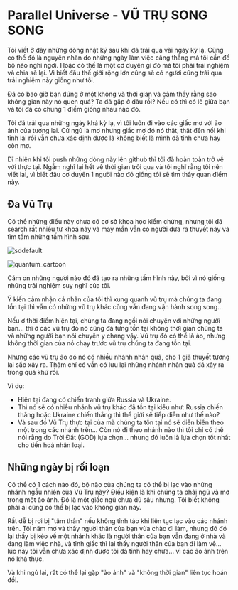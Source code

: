 # Parallel Universe - VŨ TRỤ SONG SONG

Tôi viết ở đây những dòng nhật ký sau khi đã trải qua vài ngày kỳ lạ. Cũng có thể đó là nguyên nhân do những ngày làm việc căng thẳng mà tôi cần để bộ não nghỉ ngơi. Hoặc có thể là một cơ duyên gì đó mà tôi phải trải nghiệm và chia sẽ lại. Vì biết đâu thế giới rộng lớn cũng sẽ có người cũng trải qua trải nghiệm này giống như tôi.

Đã có bao giờ bạn đứng ở một không và thời gian và cảm thấy rằng sao không gian này nó quen quá? Ta đã gặp ở đâu rồi? Nếu có thì có lẽ giữa bạn và tôi đã có chung 1 điểm giống nhau nào đó.

Tôi đã trải qua những ngày khá kỳ lạ, vì tôi luôn đi vào các giấc mơ với ảo ảnh của tương lai. Cứ ngủ là mơ nhưng giấc mơ đó nó thật, thật đến nổi khi tỉnh lại rồi vẫn chưa xác định được là không biết là mình đã tỉnh chưa hay còn mơ.

Dĩ nhiên khi tôi push những dòng này lên github thì tôi đã hoàn toàn trở về với thực tại. Ngẫm nghĩ lại hết về thời gian trôi qua và tôi nghĩ rằng tôi nên viết lại, vì biết đâu cơ duyên 1 người nào đó giống tôi sẽ tìm thấy quan điểm này.

## Đa Vũ Trụ

Có thể những điều này chưa có cơ sở khoa học kiểm chứng, nhưng tôi đã search rất nhiều từ khoá này và may mắn vẫn có người đưa ra thuyết này và tìm tấm những tấm hình sau.

![sddefault](https://github.com/ducphamhong/parallel-universe/assets/57616039/5987e001-a149-4536-8180-8f08d332a020)

![quantum_cartoon](https://github.com/ducphamhong/parallel-universe/assets/57616039/e2f89f86-6201-4346-be3e-d1704b3d5baf)

Cám ơn những người nào đó đã tạo ra những tấm hình này, bởi vì nó giống những trải nghiệm suy nghĩ của tôi.

Ý kiến cảm nhận cá nhân của tôi thì xung quanh vũ trụ mà chúng ta đang tồn tại thì vẫn có những vũ trụ khác cũng vẫn đang vận hành song song...

Nếu ở thời điểm hiện tại, chúng ta đang ngồi nói chuyện với những người bạn... thì ở các vũ trụ đó nó cũng đã từng tồn tại không thời gian chúng ta và những người bạn nói chuyện y chang vậy. Vũ trụ đó có thể là ảo, nhưng không thời gian của nó chạy trước vũ trụ chúng ta đang tồn tại.

Nhưng các vũ trụ ảo đó nó có nhiều nhánh nhân quả, cho 1 giả thuyết tương lai sắp xảy ra. Thậm chí có vẫn có lưu lại những nhánh nhân quả đã xảy ra trong quá khứ rồi.

Ví dụ:
- Hiện tại đang có chiến tranh giữa Russia và Ukraine.
- Thì nó sẽ có nhiều nhánh vũ trụ khác đã tồn tại kiểu như: Russia chiến thắng hoặc Ukraine chiến thắng thì thế giới sẽ tiếp diễn như thế nào?
- Và sau đó Vũ Trụ thực tại của mà chúng ta tồn tại nó sẽ diễn biến theo một trong các nhánh trên... Còn nó đi theo nhánh nào thì tôi chỉ có thể nói rằng do Trời Đất (GOD) lựa chọn... nhưng đó luôn là lựa chọn tốt nhất cho tiến hoá nhân loại.

## Những ngày bị rối loạn

Có thể có 1 cách nào đó, bộ não của chúng ta có thể bị lạc vào những nhánh ngẫu nhiên của Vũ Trụ này? Điều kiện là khi chúng ta phải ngủ và mơ trong một ảo ảnh. Đó là một giấc ngủ chưa đủ sâu nhưng. Tôi biết không phải ai cũng có thể bị lạc vào không gian này. 

Rất dễ bị rơi bị "tâm thần" nếu không tỉnh táo khi liên tục lạc vào các nhánh trên. Tôi năm mơ và thấy người thân của bạn vừa chào đi làm, nhưng đó đó lại thấy bị kéo về một nhánh khác là người thân của bạn vẫn đang ở nhà và đang làm việc nhà, và tỉnh giấc thì lại thấy người thân của bạn đi làm về... lúc này tôi vẫn chưa xác định được tôi đã tỉnh hay chưa... vì các ảo ảnh trên nó khá thực. 

Và khi ngủ lại, rất có thể lại gặp "ảo ảnh" và "không thời gian" liên tục hoán đổi.



